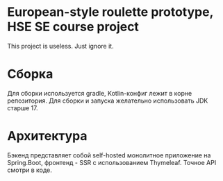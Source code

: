 # European-style roulette prototype, HSE SE course project

This project is useless. Just ignore it. 
 	
# Сборка

Для сборки используется gradle, Kotlin-конфиг лежит в корне репозитория. 
Для сборки и запуска желательно использовать JDK старше 17.

# Архитектура

Бэкенд представляет собой self-hosted монолитное приложение на Spring.Boot, 
фронтенд - SSR c использованием Thymeleaf.
Точное API смотри в коде. 
